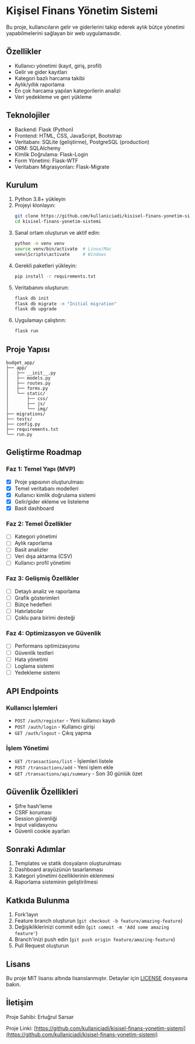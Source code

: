 # Kişisel Finans Yönetim Sistemi

Bu proje, kullanıcıların gelir ve giderlerini takip ederek aylık bütçe yönetimi yapabilmelerini sağlayan bir web uygulamasıdır.

## Özellikler

- Kullanıcı yönetimi (kayıt, giriş, profil)
- Gelir ve gider kayıtları
- Kategori bazlı harcama takibi
- Aylık/yıllık raporlama
- En çok harcama yapılan kategorilerin analizi
- Veri yedekleme ve geri yükleme

## Teknolojiler

- Backend: Flask (Python)
- Frontend: HTML, CSS, JavaScript, Bootstrap
- Veritabanı: SQLite (geliştirme), PostgreSQL (production)
- ORM: SQLAlchemy
- Kimlik Doğrulama: Flask-Login
- Form Yönetimi: Flask-WTF
- Veritabanı Migrasyonları: Flask-Migrate

## Kurulum

1. Python 3.8+ yükleyin
2. Projeyi klonlayın:
   ```bash
   git clone https://github.com/kullaniciadi/kisisel-finans-yonetim-sistemi.git
   cd kisisel-finans-yonetim-sistemi
   ```
3. Sanal ortam oluşturun ve aktif edin:
   ```bash
   python -m venv venv
   source venv/bin/activate  # Linux/Mac
   venv\Scripts\activate     # Windows
   ```
4. Gerekli paketleri yükleyin:
   ```bash
   pip install -r requirements.txt
   ```
5. Veritabanını oluşturun:
   ```bash
   flask db init
   flask db migrate -m "Initial migration"
   flask db upgrade
   ```
6. Uygulamayı çalıştırın:
   ```bash
   flask run
   ```

## Proje Yapısı

```
budget_app/
├── app/
│   ├── __init__.py
│   ├── models.py
│   ├── routes.py
│   ├── forms.py
│   └── static/
│       ├── css/
│       ├── js/
│       └── img/
├── migrations/
├── tests/
├── config.py
├── requirements.txt
└── run.py
```

## Geliştirme Roadmap

### Faz 1: Temel Yapı (MVP)
- [x] Proje yapısının oluşturulması
- [x] Temel veritabanı modelleri
- [x] Kullanıcı kimlik doğrulama sistemi
- [x] Gelir/gider ekleme ve listeleme
- [x] Basit dashboard

### Faz 2: Temel Özellikler
- [ ] Kategori yönetimi
- [ ] Aylık raporlama
- [ ] Basit analizler
- [ ] Veri dışa aktarma (CSV)
- [ ] Kullanıcı profil yönetimi

### Faz 3: Gelişmiş Özellikler
- [ ] Detaylı analiz ve raporlama
- [ ] Grafik gösterimleri
- [ ] Bütçe hedefleri
- [ ] Hatırlatıcılar
- [ ] Çoklu para birimi desteği

### Faz 4: Optimizasyon ve Güvenlik
- [ ] Performans optimizasyonu
- [ ] Güvenlik testleri
- [ ] Hata yönetimi
- [ ] Loglama sistemi
- [ ] Yedekleme sistemi

## API Endpoints

### Kullanıcı İşlemleri
- `POST /auth/register` - Yeni kullanıcı kaydı
- `POST /auth/login` - Kullanıcı girişi
- `GET /auth/logout` - Çıkış yapma

### İşlem Yönetimi
- `GET /transactions/list` - İşlemleri listele
- `POST /transactions/add` - Yeni işlem ekle
- `GET /transactions/api/summary` - Son 30 günlük özet

## Güvenlik Özellikleri
- Şifre hash'leme
- CSRF koruması
- Session güvenliği
- Input validasyonu
- Güvenli cookie ayarları

## Sonraki Adımlar
1. Templates ve statik dosyaların oluşturulması
2. Dashboard arayüzünün tasarlanması
3. Kategori yönetimi özelliklerinin eklenmesi
4. Raporlama sisteminin geliştirilmesi

## Katkıda Bulunma

1. Fork'layın
2. Feature branch oluşturun (`git checkout -b feature/amazing-feature`)
3. Değişikliklerinizi commit edin (`git commit -m 'Add some amazing feature'`)
4. Branch'inizi push edin (`git push origin feature/amazing-feature`)
5. Pull Request oluşturun

## Lisans

Bu proje MIT lisansı altında lisanslanmıştır. Detaylar için [LICENSE](LICENSE) dosyasına bakın.

## İletişim

Proje Sahibi: Ertuğrul Sarsar 

Proje Linki: [https://github.com/kullaniciadi/kisisel-finans-yonetim-sistemi](https://github.com/kullaniciadi/kisisel-finans-yonetim-sistemi) 